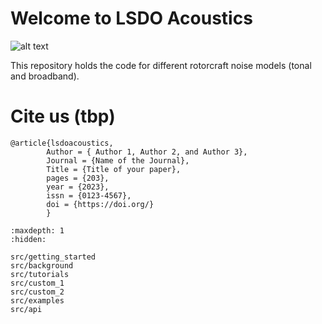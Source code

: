 # Welcome to LSDO Acoustics

![alt text](/src/images/lsdo_acoustics_v1.png "LSDO Acoustics")

This repository holds the code for different rotorcraft noise models (tonal and broadband).

# Cite us (tbp)
```none
@article{lsdoacoustics,
        Author = { Author 1, Author 2, and Author 3},
        Journal = {Name of the Journal},
        Title = {Title of your paper},
        pages = {203},
        year = {2023},
        issn = {0123-4567},
        doi = {https://doi.org/}
        }
```

<!-- Remove/add custom pages from/to toc as per your package's requirement -->

```{toctree}
:maxdepth: 1
:hidden:

src/getting_started
src/background
src/tutorials
src/custom_1
src/custom_2
src/examples
src/api
```
